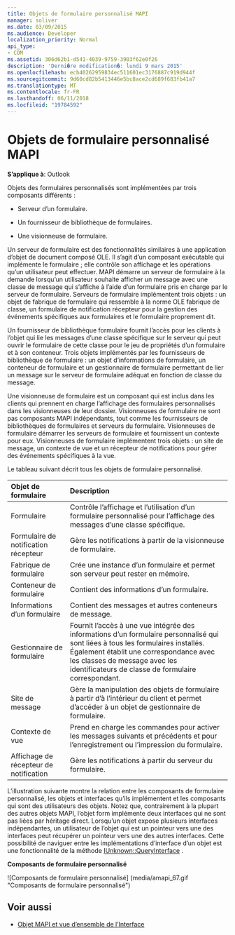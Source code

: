 ```yaml
---
title: Objets de formulaire personnalisé MAPI
manager: soliver
ms.date: 03/09/2015
ms.audience: Developer
localization_priority: Normal
api_type:
- COM
ms.assetid: 306d62b1-d541-4039-9759-3903f62e0f26
description: 'Derni�re modification�: lundi 9 mars 2015'
ms.openlocfilehash: ecb40262959834ec511601ec3176887c919d944f
ms.sourcegitcommit: 9d60cd82b5413446e5bc8ace2cd689f683fb41a7
ms.translationtype: MT
ms.contentlocale: fr-FR
ms.lasthandoff: 06/11/2018
ms.locfileid: "19784592"
---
```

# <a name="mapi-custom-form-objects"></a>Objets de formulaire personnalisé MAPI
  
**S’applique à**: Outlook 
  
Objets des formulaires personnalisés sont implémentées par trois composants différents :
  
- Serveur d’un formulaire.
    
- Un fournisseur de bibliothèque de formulaires.
    
- Une visionneuse de formulaire.
    
Un serveur de formulaire est des fonctionnalités similaires à une application d’objet de document composé OLE. Il s’agit d’un composant exécutable qui implémente le formulaire ; elle contrôle son affichage et les opérations qu’un utilisateur peut effectuer. MAPI démarre un serveur de formulaire à la demande lorsqu’un utilisateur souhaite afficher un message avec une classe de message qui s’affiche à l’aide d’un formulaire pris en charge par le serveur de formulaire. Serveurs de formulaire implémentent trois objets : un objet de fabrique de formulaire qui ressemble à la norme OLE fabrique de classe, un formulaire de notification récepteur pour la gestion des événements spécifiques aux formulaires et le formulaire proprement dit. 
  
Un fournisseur de bibliothèque formulaire fournit l’accès pour les clients à l’objet qui lie les messages d’une classe spécifique sur le serveur qui peut ouvrir le formulaire de cette classe pour le jeu de propriétés d’un formulaire et à son conteneur. Trois objets implémentés par les fournisseurs de bibliothèque de formulaire : un objet d’informations de formulaire, un conteneur de formulaire et un gestionnaire de formulaire permettant de lier un message sur le serveur de formulaire adéquat en fonction de classe du message.
  
Une visionneuse de formulaire est un composant qui est inclus dans les clients qui prennent en charge l’affichage des formulaires personnalisés dans les visionneuses de leur dossier. Visionneuses de formulaire ne sont pas composants MAPI indépendants, tout comme les fournisseurs de bibliothèques de formulaires et serveurs du formulaire. Visionneuses de formulaire démarrer les serveurs de formulaire et fournissent un contexte pour eux. Visionneuses de formulaire implémentent trois objets : un site de message, un contexte de vue et un récepteur de notifications pour gérer des événements spécifiques à la vue.
  
Le tableau suivant décrit tous les objets de formulaire personnalisé. 
  
|**Objet de formulaire**|**Description**|
|:-----|:-----|
|Formulaire  <br/> |Contrôle l’affichage et l’utilisation d’un formulaire personnalisé pour l’affichage des messages d’une classe spécifique.  <br/> |
|Formulaire de notification récepteur  <br/> |Gère les notifications à partir de la visionneuse de formulaire.  <br/> |
|Fabrique de formulaire  <br/> |Crée une instance d’un formulaire et permet son serveur peut rester en mémoire.  <br/> |
|Conteneur de formulaire  <br/> |Contient des informations d’un formulaire.  <br/> |
|Informations d’un formulaire  <br/> |Contient des messages et autres conteneurs de message.  <br/> |
|Gestionnaire de formulaire  <br/> |Fournit l’accès à une vue intégrée des informations d’un formulaire personnalisé qui sont liées à tous les formulaires installés. Également établit une correspondance avec les classes de message avec les identificateurs de classe de formulaire correspondant.  <br/> |
|Site de message  <br/> |Gère la manipulation des objets de formulaire à partir d’à l’intérieur du client et permet d’accéder à un objet de gestionnaire de formulaire.  <br/> |
|Contexte de vue  <br/> |Prend en charge les commandes pour activer les messages suivants et précédents et pour l’enregistrement ou l’impression du formulaire.  <br/> |
|Affichage de récepteur de notification  <br/> |Gère les notifications à partir du serveur du formulaire.  <br/> |
   
L’illustration suivante montre la relation entre les composants de formulaire personnalisé, les objets et interfaces qu’ils implémentent et les composants qui sont des utilisateurs des objets. Notez que, contrairement à la plupart des autres objets MAPI, l’objet form implémente deux interfaces qui ne sont pas liées par héritage direct. Lorsqu’un objet expose plusieurs interfaces indépendantes, un utilisateur de l’objet qui est un pointeur vers une des interfaces peut récupérer un pointeur vers une des autres interfaces. Cette possibilité de naviguer entre les implémentations d’interface d’un objet est une fonctionnalité de la méthode [IUnknown::QueryInterface](http://msdn.microsoft.com/library/54d5ff80-18db-43f2-b636-f93ac053146d%28Office.15%29.aspx) . 
  
**Composants de formulaire personnalisé**
  
![Composants de formulaire personnalisé] (media/amapi_67.gif "Composants de formulaire personnalisé")
  
## <a name="see-also"></a>Voir aussi

- [Objet MAPI et vue d’ensemble de l’Interface](mapi-object-and-interface-overview.md)

